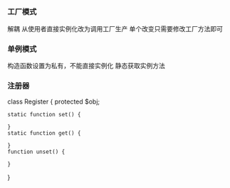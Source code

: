 ##

### 工厂模式
解耦
从使用者直接实例化改为调用工厂生产
单个改变只需要修改工厂方法即可

### 单例模式
构造函数设置为私有，不能直接实例化
静态获取实例方法

### 注册器
class Register {
	protected $obj;

	static function set() {

	}
	static function get() {

	}
	function unset() {

	}
}